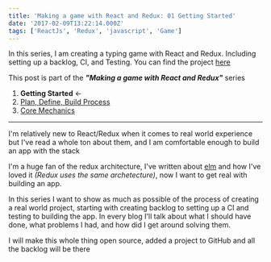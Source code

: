 ```yaml
---
title: 'Making a game with React and Redux: 01 Getting Started'
date: '2017-02-09T13:22:14.000Z'
tags: ['ReactJs', 'Redux', 'javascript', 'Game']
---
```


In this series, I am creating a typing game with React and Redux. Including setting up a backlog, CI, and Testing.
You can find the project [here](https://github.com/nadeemkhedr/typemania)

This post is part of the **_"Making a game with React and Redux"_** series

1. **Getting Started** <-
2. [Plan, Define, Build Process](/making-a-game-with-react-and-redux-02-plan-define-build-process/)
3. [Core Mechanics](/making-a-game-with-react-and-redux-03-core-mechanics/)

---

I'm relatively new to React/Redux when it comes to real world experience but I've read a whole ton about them, and I am comfortable enough to build an app with the stack

I'm a huge fan of the redux architecture, I've written about [elm](https://medium.com/@nadeemkhedr/i-love-elm-and-hate-static-typing-languages-86462def3f0f#.32arndqx6) and how I've loved it _(Redux uses the same archetecture)_, now I want to get real with building an app.

In this series I want to show as much as possible of the process of creating a real world project, starting with creating backlog to setting up a CI and testing to building the app.
In every blog I'll talk about what I should have done, what problems I had, and how did I get around solving them.

I will make this whole thing open source, added a project to GitHub and all the backlog will be there
